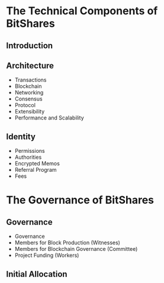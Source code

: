# The Technical Components of BitShares

## Introduction

## Architecture
- Transactions
- Blockchain
- Networking
- Consensus
- Protocol
- Extensibility
- Performance and Scalability

## Identity
- Permissions
- Authorities
- Encrypted Memos
- Referral Program
- Fees

# The Governance of BitShares

## Governance
- Governance
- Members for Block Production (Witnesses)
- Members for Blockchain Governance (Committee)
- Project Funding (Workers)

## Initial Allocation
